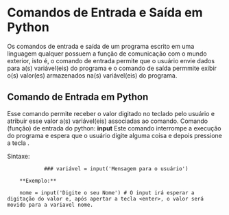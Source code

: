 # Comandos de Entrada e Saída em Python

Os comandos de entrada e saída de um programa escrito em uma linguagem qualquer possuem a função de comunicação com o mundo exterior, isto é,
o comando de entrada permite que o usuário envie dados para a(s) variável(eis) do programa e o comando de saída permmite exibir o(s) valor(es) armazenados
na(s) variável(eis) do programa.

## Comando de Entrada em Python

Esse comando permite receber o valor digitado no teclado pelo usuário e atribuir esse valor a(s) variável(eis) associadas ao comando.
Comando (função) de entrada do python: **input** 
Este comando interrompe a execução do programa e espera que o usuário digite alguma coisa e depois pressione a tecla <enter>.

Sintaxe:

                ### variável = input('Mensagem para o usuário')
                
        **Exemplo:**
                
        nome = input('Digite o seu Nome') # O input irá esperar a digitação do valor e, após apertar a tecla <enter>, o valor será movido para a variavel nome.                                                  
                
